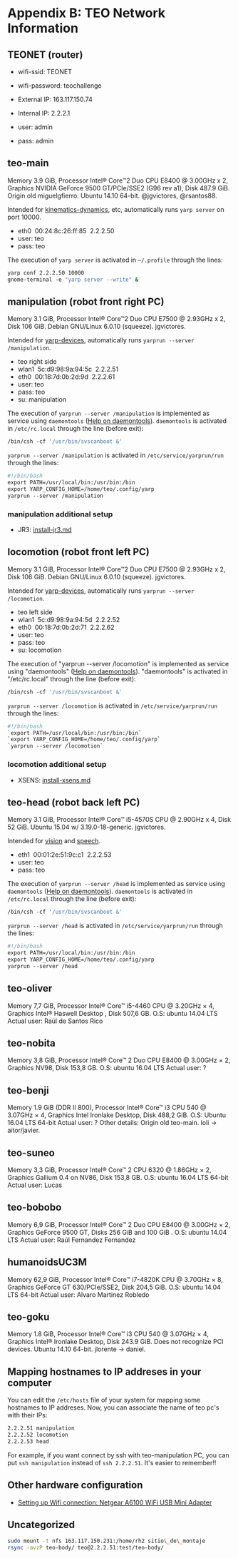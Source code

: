 # Appendix B: TEO Network Information

## TEONET (router)

- wifi-ssid: TEONET
- wifi-password: teochallenge
  
- External IP: 163.117.150.74
- Internal IP: 2.2.2.1
- user: admin
- pass: admin

## teo-main

Memory 3.9 GiB, Processor Intel® Core™2 Duo CPU E8400 @ 3.00GHz x 2, Graphics NVIDIA GeForce 9500 GT/PCIe/SSE2 (G96 rev a1), Disk 487.9 GiB. Origin old miguelgfierro. Ubuntu 14.10 64-bit. @jgvictores, @rsantos88.

Intended for [kinematics-dynamics](https://github.com/roboticslab-uc3m/kinematics-dynamics), etc, automatically runs `yarp server` on port 10000.

- eth0  00:24:8c:26:ff:85  2.2.2.50
- user: teo
- pass: teo

The execution of `yarp server` is activated in `~/.profile` through the lines:

```bash
yarp conf 2.2.2.50 10000
gnome-terminal -e "yarp server --write" &
```

## manipulation (robot front right PC)

Memory 3.1 GiB, Processor Intel® Core™2 Duo CPU E7500 @ 2.93GHz x 2, Disk 106 GiB. Debian GNU/Linux 6.0.10 (squeeze). jgvictores.

Intended for [yarp-devices](https://github.com/roboticslab-uc3m/yarp-devices), automatically runs `yarprun --server /manipulation`.

- teo right side
- wlan1  5c:d9:98:9a:94:5c  2.2.2.51
- eth0  00:18:7d:0b:2d:9d  2.2.2.61 
- user: teo
- pass: teo  
- su: manipulation

The execution of `yarprun --server /manipulation` is implemented as service using `daemontools` ([Help on daemontools](http://robots.uc3m.es/index.php/Help_on_daemontools)). `daemontools` is activated in `/etc/rc.local` through the line (before exit):

```bash
/bin/csh -cf '/usr/bin/svscanboot &'
```

`yarprun --server /manipulation` is activated in `/etc/service/yarprun/run` through the lines:

```bash
#!/bin/bash
export PATH=/usr/local/bin:/usr/bin:/bin
export YARP_CONFIG_HOME=/home/teo/.config/yarp
yarprun --server /manipulation
```

### manipulation additional setup
- JR3: [install-jr3.md](https://github.com/roboticslab-uc3m/installation-guides/blob/master/install-jr3.md)

## locomotion (robot front left PC)

Memory 3.1 GiB, Processor Intel® Core™2 Duo CPU E7500 @ 2.93GHz x 2, Disk 106 GiB. Debian GNU/Linux 6.0.10 (squeeze). jgvictores.

Intended for [yarp-devices](https://github.com/roboticslab-uc3m/yarp-devices), automatically runs `yarprun --server /locomotion`.

- teo left side
- wlan1  5c:d9:98:9a:94:5d  2.2.2.52
- eth0  00:18:7d:0b:2d:71  2.2.2.62 
- user: teo
- pass: teo
- su: locomotion

The execution of "yarprun --server /locomotion" is implemented as service using "daemontools" ([Help on daemontools](http://robots.uc3m.es/index.php/Help_on_daemontools)). "daemontools" is activated in "/etc/rc.local" through the line (before exit):

```bash
/bin/csh -cf '/usr/bin/svscanboot &'
```

`yarprun --server /locomotion` is activated in `/etc/service/yarprun/run` through the lines:

```bash
#!/bin/bash  
`export PATH=/usr/local/bin:/usr/bin:/bin`  
`export YARP_CONFIG_HOME=/home/teo/.config/yarp`  
`yarprun --server /locomotion`
```

### locomotion additional setup
- XSENS: [install-xsens.md](https://github.com/roboticslab-uc3m/installation-guides/blob/master/install-xsens.md)

## teo-head (robot back left PC)

Memory 3.1 GiB, Processor Intel® Core™ i5-4570S CPU @ 2.90GHz x 4, Disk 52 GiB. Ubuntu 15.04 w/ 3.19.0-18-generic. jgvictores.

Intended for [vision](https://github.com/roboticslab-uc3m/vision) and [speech](https://github.com/roboticslab-uc3m/speech).

- eth1  00:01:2e:51:9c:c1  2.2.2.53  
- user: teo
- pass: teo

The execution of `yarprun --server /head` is implemented as service using `daemontools` ([Help on daemontools](http://robots.uc3m.es/index.php/Help_on_daemontools)). `daemontools` is activated in `/etc/rc.local` through the line (before exit):

```bash
/bin/csh -cf '/usr/bin/svscanboot &'
```

`yarprun --server /head` is activated in `/etc/service/yarprun/run` through the lines:

```bash
#!/bin/bash
export PATH=/usr/local/bin:/usr/bin:/bin
export YARP_CONFIG_HOME=/home/teo/.config/yarp
yarprun --server /head
```

## teo-oliver
Memory 7,7 GiB, Processor Intel® Core™ i5-4460 CPU @ 3.20GHz × 4, Graphics Intel® Haswell Desktop , Disk 507,6 GB.
O.S: ubuntu 14.04 LTS
Actual user: Raúl de Santos Rico

## teo-nobita
Memory 3,8 GiB, Processor Intel® Core™ 2 Duo CPU E8400 @ 3.00GHz × 2, Graphics NV98, Disk 153,8 GB.
O.S: ubuntu 16.04 LTS
Actual user: ?

## teo-benji
Memory 1.9 GiB (DDR II 800), Processor Intel® Core™ i3 CPU 540 @ 3.07GHz × 4, Graphics Intel Ironlake Desktop, Disk 488,2 GiB.
O.S: Ubuntu 16.04 LTS 64-bit
Actual user: ?
Other details: Origin old teo-main. loli -\> aitor/javier.

## teo-suneo
Memory 3,3 GiB, Processor Intel® Core™ 2 CPU 6320 @ 1.86GHz × 2, Graphics Gallium 0.4 on NV86, Disk 153,8 GB.
O.S: ubuntu 16.04 LTS 64-bit
Actual user: Lucas

## teo-bobobo
Memory 6,9 GiB, Processor Intel® Core™ 2 Duo CPU E8400 @ 3.00GHz × 2, Graphics GeForce 9500 GT, Disks 256 GiB and 100 GiB .
O.S: ubuntu 14.04 LTS
Actual user: Raúl Fernandez Fernandez

## humanoidsUC3M
Memory 62,9 GiB, Processor Intel® Core™ i7-4820K CPU @ 3.70GHz × 8, Graphics GeForce GT 630/PCIe/SSE2, Disk 204,5 GiB.
O.S: ubuntu 14.04 LTS 64-bit
Actual user: Alvaro Martinez Robledo

## teo-goku
Memory 1.8 GiB, Processor Intel® Core™ i3 CPU 540 @ 3.07GHz × 4, Graphics Intel® Ironlake Desktop, Disk 243.9 GiB. Does not recognize PCI devices. Ubuntu 14.10 64-bit. jlorente -\> daniel.


## Mapping hostnames to IP addreses in your computer

You can edit the `/etc/hosts` file of your system for mapping some hostnames to IP addreses. Now, you can associate the name of teo pc's
with their IPs:

```bash
2.2.2.51 manipulation
2.2.2.52 locomotion
2.2.2.53 head
```

For example, if you want connect by ssh with teo-manipulation PC, you can put `ssh manipulation` instead of `ssh 2.2.2.51`. It's easier to remember!!

## Other hardware configuration
- [Setting up Wifi connection: Netgear A6100 WiFi USB Mini Adapter](https://github.com/roboticslab-uc3m/installation-guides/blob/master/install-netgear-a6100.md)

## Uncategorized
```bash
sudo mount -t nfs 163.117.150.231:/home/rh2 sitio\_de\_montaje
rsync -avzP teo-body/ teo@2.2.2.51:test/teo-body/
```
